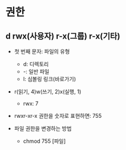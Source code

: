 # 권한

## d rwx(사용자) r-x(그룹) r-x(기타)
- 첫 번째 문자: 파일의 유형
  - d: 디렉토리
  - -: 일반 파일
  - l: 심볼링 링크(바로가기)
- r(읽기, 4)w(쓰기, 2)x(실행, 1)
  - rwx: 7
- rwxr-xr-x 권한을 숫자로 표현하면: 755

- 파일 권한을 변경하는 방법
  - chmod 755 [파일]